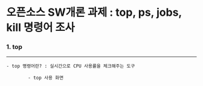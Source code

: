 # 오픈소스 SW개론 과제 : top, ps, jobs, kill 명령어 조사 
### 1. top
---

```
- top 명령어란? : 실시간으로 CPU 사용률을 체크해주는 도구
```

            - top 사용 화면

  
